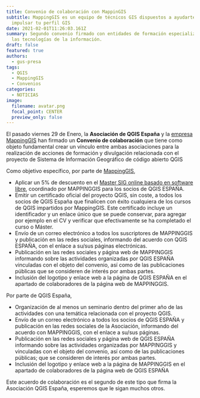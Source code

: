 ```yaml
---
title: Convenio de colaboración con MappinGIS
subtitle: MappingGIS es un equipo de técnicos GIS dispuestos a ayudarte a
  impulsar tu perfil GIS
date: 2021-02-01T11:26:03.161Z
summary: Segundo convenio firmado con entidades de formación especializadas en
  las tecnologías de la información.
draft: false
featured: true
authors:
  - gus-presa
tags:
  - QGIS
  - MappingGIS
  - Convenios
categories:
  - NOTICIAS
image:
  filename: avatar.png
  focal_point: CENTER
  preview_only: false
---
```

El pasado viernes 29 de Enero, la **Asociación de QGIS España** y la [empresa MappingGIS](https://mappinggis.com/) han firmado un **Convenio de colaboración** que tiene como objeto fundamental crear un vínculo entre ambas asociaciones para la realización de acciones de formación y divulgación relacionada con el proyecto de Sistema de Información Geográfico de código abierto QGIS

Como objetivo específico, por parte de [](https://geoinnova.org/)[MappingGIS](https://mappinggis.com/), 

* Aplicar un 5% de descuento en el [Master SIG online basado en software libre](https://mappinggis.com/master-gis-online/), coordinado
  por MAPPINGGIS para los socios de QGIS ESPAÑA.
* Emitir un certificado oficial del proyecto QGIS, sin coste, a todos los socios de QGIS España
  que finalicen con éxito cualquiera de los cursos de QGIS impartidos por MappingGIS. Este
  certificado incluye un identificador y un enlace único que se puede conservar, para
  agregar por ejemplo en el CV y verificar que efectivamente se ha completado el curso o
  Máster.
* Envío de un correo electrónico a todos los suscriptores de MAPPINGGIS y publicación en
  las redes sociales, informando del acuerdo con QGIS ESPAÑA, con el enlace a su/sus
  páginas electrónicas.
* Publicación en las redes sociales y página web de MAPPINGGIS informando sobre las
  actividades organizadas por QGIS ESPAÑA vinculadas con el objeto del convenio, así como
  de las publicaciones públicas que se consideren de interés por ambas partes.
* Inclusión del logotipo y enlace web a la página de QGIS ESPAÑA en el apartado de
  colaboradores de la página web de MAPPINGGIS.

Por parte de QGIS España,

* Organización de al menos un seminario dentro del primer año de las actividades con una temática relacionada con el proyecto QGIS. 
* Envío de un correo electrónico a todos los socios de QGIS ESPAÑA y publicación en las redes sociales de la Asociación, informando del acuerdo con MAPPINGGIS, con el enlace a su/sus páginas.
* Publicación en las redes sociales y página web de QGIS ESPAÑA informando sobre las actividades organizadas por MAPPINGGIS y vinculadas con el objeto del convenio, así como de las publicaciones públicas; que se consideren de interés por ambas partes.
* Inclusión del logotipo y enlace web a la página de MAPPINGGIS en el apartado de colaboradores de la página web de QGIS ESPAÑA

Este acuerdo de colaboración es el segundo de este tipo que firma la Asociación QGIS España, esperemos que le sigan muchos otros.